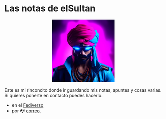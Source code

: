 # Las notas de elSultan

<p align="center">
<img src="images/elSultan.mini.jpg" alt="elSultan" title="elSultan" width="200" height="200">
</p>

Este es mi rinconcito donde ir guardando mis notas, apuntes y cosas varias.
Si quieres ponerte en contacto puedes hacerlo:
- en el [Fediverso](https://gotosocial.almacenero.uk/@artbol)
- por :mailbox_with_no_mail: [correo](mailto:elsultan@posteo.net).
